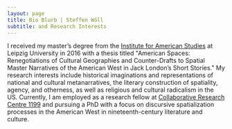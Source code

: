 ```yaml
---
layout: page
title: Bio Blurb | Steffen Wöll
subtitle: and Research Interests
---
```

I received my master’s degree from the [Institute for American Studies](http://americanstudies.uni-leipzig.de) at Leipzig University in 2016 with a thesis titled "American Spaces: Renegotiations of Cultural Geographies and Counter-Drafts to Spatial Master Narratives of the American West in Jack London’s Short Stories." My research interests include historical imaginations and representations of national and cultural metanarratives, the literary construction of spatiality, agency, and otherness, as well as religious and cultural radicalism in the US. Currently, I am employed as a research fellow at [Collaborative Research Centre 1199](https://research.uni-leipzig.de/~sfb1199/) and pursuing a PhD with a focus on discursive spatialization processes in the American West in nineteenth-century literature and culture.
